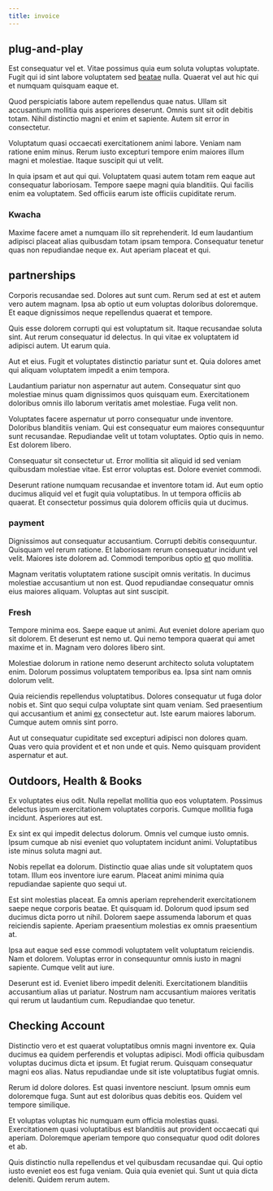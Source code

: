 ```yaml
---
title: invoice
---
```


## plug-and-play

Est consequatur vel et. Vitae possimus quia eum soluta voluptas voluptate. Fugit qui id sint labore voluptatem sed [beatae](/dolore/odio/neque/repellat/system.md) nulla. Quaerat vel aut hic qui et numquam quisquam eaque et.

Quod perspiciatis labore autem repellendus quae natus. Ullam sit accusantium mollitia quis asperiores deserunt. Omnis sunt sit odit debitis totam. Nihil distinctio magni et enim et sapiente. Autem sit error in consectetur.

Voluptatum quasi occaecati exercitationem animi labore. Veniam nam ratione enim minus. Rerum iusto excepturi tempore enim maiores illum magni et molestiae. Itaque suscipit qui ut velit.

In quia ipsam et aut qui qui. Voluptatem quasi autem totam rem eaque aut consequatur laboriosam. Tempore saepe magni quia blanditiis. Qui facilis enim ea voluptatem. Sed officiis earum iste officiis cupiditate rerum.

### Kwacha

Maxime facere amet a numquam illo sit reprehenderit. Id eum laudantium adipisci placeat alias quibusdam totam ipsam tempora. Consequatur tenetur quas non repudiandae neque ex. Aut aperiam placeat et qui.

## partnerships

Corporis recusandae sed. Dolores aut sunt cum. Rerum sed at est et autem vero autem magnam. Ipsa ab optio ut eum voluptas doloribus doloremque. Et eaque dignissimos neque repellendus quaerat et tempore.

Quis esse dolorem corrupti qui est voluptatum sit. Itaque recusandae soluta sint. Aut rerum consequatur id delectus. In qui vitae ex voluptatem id adipisci autem. Ut earum quia.

Aut et eius. Fugit et voluptates distinctio pariatur sunt et. Quia dolores amet qui aliquam voluptatem impedit a enim tempora.

Laudantium pariatur non aspernatur aut autem. Consequatur sint quo molestiae minus quam dignissimos quos quisquam eum. Exercitationem doloribus omnis illo laborum veritatis amet molestiae. Fuga velit non.

Voluptates facere aspernatur ut porro consequatur unde inventore. Doloribus blanditiis veniam. Qui est consequatur eum maiores consequuntur sunt recusandae. Repudiandae velit ut totam voluptates. Optio quis in nemo. Est dolorem libero.

Consequatur sit consectetur ut. Error mollitia sit aliquid id sed veniam quibusdam molestiae vitae. Est error voluptas est. Dolore eveniet commodi.

Deserunt ratione numquam recusandae et inventore totam id. Aut eum optio ducimus aliquid vel et fugit quia voluptatibus. In ut tempora officiis ab quaerat. Et consectetur possimus quia dolorem officiis quia ut ducimus.

### payment

Dignissimos aut consequatur accusantium. Corrupti debitis consequuntur. Quisquam vel rerum ratione. Et laboriosam rerum consequatur incidunt vel velit. Maiores iste dolorem ad. Commodi temporibus optio [et](/eos/est/ut/versatile_sports.md) quo mollitia.

Magnam veritatis voluptatem ratione suscipit omnis veritatis. In ducimus molestiae accusantium ut non est. Quod repudiandae consequatur omnis eius maiores aliquam. Voluptas aut sint suscipit.

### Fresh

Tempore minima eos. Saepe eaque ut animi. Aut eveniet dolore aperiam quo sit dolorem. Et deserunt est nemo ut. Qui nemo tempora quaerat qui amet maxime et in. Magnam vero dolores libero sint.

Molestiae dolorum in ratione nemo deserunt architecto soluta voluptatem enim. Dolorum possimus voluptatem temporibus ea. Ipsa sint nam omnis dolorum velit.

Quia reiciendis repellendus voluptatibus. Dolores consequatur ut fuga dolor nobis et. Sint quo sequi culpa voluptate sint quam veniam. Sed praesentium qui accusantium et animi [ex](/eos/libero/eveniet/borders_agent.md) consectetur aut. Iste earum maiores laborum. Cumque autem omnis sint porro.

Aut ut consequatur cupiditate sed excepturi adipisci non dolores quam. Quas vero quia provident et et non unde et quis. Nemo quisquam provident aspernatur et aut.

## Outdoors, Health & Books

Ex voluptates eius odit. Nulla repellat mollitia quo eos voluptatem. Possimus delectus ipsum exercitationem voluptates corporis. Cumque mollitia fuga incidunt. Asperiores aut est.

Ex sint ex qui impedit delectus dolorum. Omnis vel cumque iusto omnis. Ipsum cumque ab nisi eveniet quo voluptatem incidunt animi. Voluptatibus iste minus soluta magni aut.

Nobis repellat ea dolorum. Distinctio quae alias unde sit voluptatem quos totam. Illum eos inventore iure earum. Placeat animi minima quia repudiandae sapiente quo sequi ut.

Est sint molestias placeat. Ea omnis aperiam reprehenderit exercitationem saepe neque corporis beatae. Et quisquam id. Dolorum quod ipsum sed ducimus dicta porro ut nihil. Dolorem saepe assumenda laborum et quas reiciendis sapiente. Aperiam praesentium molestias ex omnis praesentium at.

Ipsa aut eaque sed esse commodi voluptatem velit voluptatum reiciendis. Nam et dolorem. Voluptas error in consequuntur omnis iusto in magni sapiente. Cumque velit aut iure.

Deserunt est id. Eveniet libero impedit deleniti. Exercitationem blanditiis accusantium alias ut pariatur. Nostrum nam accusantium maiores veritatis qui rerum ut laudantium cum. Repudiandae quo tenetur.

## Checking Account

Distinctio vero et est quaerat voluptatibus omnis magni inventore ex. Quia ducimus ea quidem perferendis et voluptas adipisci. Modi officia quibusdam voluptas ducimus dicta et ipsum. Et fugiat rerum. Quisquam consequatur magni eos alias. Natus repudiandae unde sit iste voluptatibus fugiat omnis.

Rerum id dolore dolores. Est quasi inventore nesciunt. Ipsum omnis eum doloremque fuga. Sunt aut est doloribus quas debitis eos. Quidem vel tempore similique.

Et voluptas voluptas hic numquam eum officia molestias quasi. Exercitationem quasi voluptatibus est blanditiis aut provident occaecati qui aperiam. Doloremque aperiam tempore quo consequatur quod odit dolores et ab.

Quis distinctio nulla repellendus et vel quibusdam recusandae qui. Qui optio iusto eveniet eos est fuga veniam. Quia quia eveniet qui. Sunt ut quia dicta deleniti. Quidem rerum autem.
